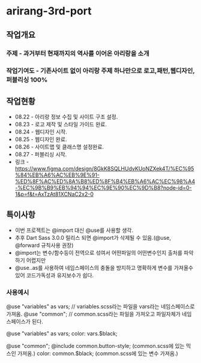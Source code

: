 # arirang-3rd-port
## 작업개요
### 주제 - 과거부터 현재까지의 역사를 이어온 아리랑을 소개
### 작업기여도 - 기존사이트 없이 아리랑 주제 하나만으로 로고,패턴,웹디자인,퍼블리싱 100%
## 작업현황
- 08.22 - 아리랑 정보 수집 및 사이트 구조 설정.
- 08.23 - 로고 제작 및 스타일 가이드 완료.
- 08.24 - 웹디자인 시작.
- 08.25 - 웹디자인 완료.
- 08.26 - 사이트맵 및 클래스명 설정완료.
- 08.27 - 퍼블리싱 시작.
- 링크 - https://www.figma.com/design/8GkK8SQLHUdvKUoNZXek4T/%EC%95%84%EB%A6%AC%EB%9E%91-%ED%8F%AC%ED%8A%B8%ED%8F%B4%EB%A6%AC%EC%98%A4-%EC%9B%B9%EB%94%94%EC%9E%90%EC%9D%B8?node-id=0-1&p=f&t=AxTzAt81XCNaC2x2-0

## 특이사항
- 이번 프로젝트는 @import 대신 @use를 사용할 생각.
- 추후 Dart Sass 3.0.0 릴리스 되면 @import가 삭제될 수 있음.(@use, @forward 규칙사용 권장)
- @import는 변수/함수등이 전역으로 섞여서 어떤파일의 어떤변수인지 출처를 파악하기 어렵지만
- @use..as를 사용하여 네임스페이스의 충돌을 방지하고 명확하게 변수를 가져올수있어 코드가독성과 유지보수가 쉽다.
### 사용예시
@use "variables" as vars; // variables.scss라는 파일을 vars라는 네임스페이스로 가져옴.
@use "common"; // common.scss라는 파일을 가져오고 파일자체가 네임스페이스가 된다.

@use "variables" as vars;
color: vars.$black;

@use "common";
@include common.button-style; (common.scss에 있는 믹스인 가져옴.)
color: common.$black; (common.scss에 있는 변수 가져옴.)